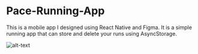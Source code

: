 # Pace-Running-App
This is a mobile app I designed using React Native and Figma. It is a simple running app that can store and delete your runs using AsyncStorage.


![alt-text](https://raw.githubusercontent.com/bencostas/benwebsite-v3/main/src/pace-gif.gif)
